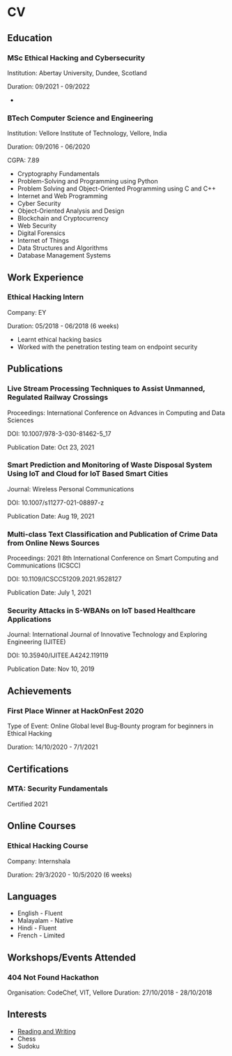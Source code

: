 # CV

## Education

### MSc Ethical Hacking and Cybersecurity
Institution: Abertay University, Dundee, Scotland

Duration: 09/2021 - 09/2022

- 

### BTech Computer Science and Engineering
Institution: Vellore Institute of Technology, Vellore, India

Duration: 09/2016 - 06/2020

CGPA: 7.89

- Cryptography Fundamentals
- Problem-Solving and Programming using Python
- Problem Solving and Object-Oriented Programming using C and C++
- Internet and Web Programming
- Cyber Security
- Object-Oriented Analysis and Design
- Blockchain and Cryptocurrency
- Web Security
- Digital Forensics
- Internet of Things					
- Data Structures and Algorithms 		
- Database Management Systems

## Work Experience

### Ethical Hacking Intern
Company: EY

Duration: 05/2018 - 06/2018 (6 weeks)

- Learnt ethical hacking basics
- Worked with the penetration testing team on endpoint security


## Publications

### Live Stream Processing Techniques to Assist Unmanned, Regulated Railway Crossings
Proceedings: International Conference on Advances in Computing and Data Sciences

DOI: 10.1007/978-3-030-81462-5_17

Publication Date: Oct 23, 2021


### Smart Prediction and Monitoring of Waste Disposal System Using IoT and Cloud for IoT Based Smart Cities
Journal: Wireless Personal Communications

DOI: 10.1007/s11277-021-08897-z

Publication Date: Aug 19, 2021


### Multi-class Text Classification and Publication of Crime Data from Online News Sources
Proceedings: 2021 8th International Conference on Smart Computing and Communications (ICSCC)

DOI: 10.1109/ICSCC51209.2021.9528127

Publication Date: July 1, 2021


### Security Attacks in S-WBANs on IoT based Healthcare Applications
Journal: International Journal of Innovative Technology and Exploring Engineering (IJITEE)

DOI: 10.35940/IJITEE.A4242.119119

Publication Date: Nov 10, 2019

## Achievements

### First Place Winner at HackOnFest 2020
Type of Event: Online Global level Bug-Bounty program for beginners in Ethical Hacking

Duration: 14/10/2020 - 7/1/2021

## Certifications

### MTA: Security Fundamentals
Certified 2021

## Online Courses

### Ethical Hacking Course
Company: Internshala

Duration: 29/3/2020 - 10/5/2020 (6 weeks)

## Languages

- English - Fluent
- Malayalam - Native
- Hindi - Fluent
- French - Limited

## Workshops/Events Attended

### 404 Not Found Hackathon
Organisation: CodeChef, VIT, Vellore
Duration: 27/10/2018 - 28/10/2018

## Interests

- [Reading and Writing](https://fresherfries.github.io/CV-writing)
- Chess
- Sudoku
